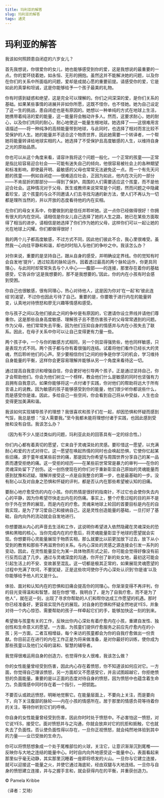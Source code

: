 ```yaml
--- 
title: 玛利亚的解答 
slug: 玛利亚的解答 
tags: 通灵 
--- 
```

# 玛利亚的解答

我该如何照顾患自闭症的六岁女儿？

首先我想说，你很爱你的女儿，她也能够感受到你的爱，这是我想说的最重要的一点。你的爱环绕着她，如永恒、无形的拥抱。虽然这并不能解决她的问题，以及你在你们的关系中所面临的问题，爱却是成就心愿的重要前提。请感受你的爱，它是如此的真挚和坦诚，这是你能够给予一个孩子最美的礼物。

你有时感到疑惑和绝望，这是完全可以理解的。你们之间深深的爱，是你们关系的基础。如果某些事情的进展并非如你所愿，这既不怪你，也不怪她。她为自己设定了这一生的挑战，患自闭症也是有原因的。她想以一种单纯的方式在地球上生活，她携带着纯洁的爱的能量，这一能量将会触动许多人。然而，这要求耐心，她的耐心，以及你们共同的耐心，耐心地使这一能量生根地球。她选择了——这很难用言语描述——将一种纯净的高频能量带到地球，与此同时，也选择了相对而言比较不受保护的人生。她的能量并不适合这个物质世界，因此她需要一个转译者，一个帮她将能量转译给地球实相的人。她选择了不受保护且高度敏感的人生，以维持自身之光的原始品质。

你也可以从这个角度来看，请容许我将这个问题一般化，一个正常的孩童——正常是指比较容易迎合社会——可能有迷失自己的倾向，他很容易被社会上的各种期望和标准影响，即使最开明、最敏感的父母也常常无法避免这一点。而一个有先天问题的孩童——例如自闭症——很难适应社会，正因为如此，他内在次元的一部分——不肯屈折的那部分——得到了保护。周围的人们需要适应这个孩童，而不是他迎合社会。这种情况对于父母、医生或教师来说常常是个问题，然而问题之中隐藏着珍宝，这个孩童的与众不同邀请人们去寻找沟通的新方法，使人们不再认为一切都是理所当然的，并以开放的态度看待他的内在实相。

在你们的母女关系中，你要做到的是信任并聆听她。这一点你已经做得很好！你拥有很大的内在空间。请相信是你女儿自己选择了她的人生之路，她已在某些方面取得了相当的进步。请相信是她选择了你们作为她的父母，这样你们可以一起让她的光在地球上闪耀。你们都做得很好！

我的两个儿子都高度敏感，不过方式不同，因此他们彼此不合，我心里很难受。虽然我一心向往平静和和谐，却也时时陷入与他们的争吵之中。我该怎么办？

对你来说，重要的是坚持自己，跟从自身的感受，并明确设定界线。你的觉知有时会自发地‘提升’，透过较高的脉轮运作。因着透过最高的两个脉轮运作，你更具同理心，与此同时却常常失去与个人中心——腹部——的连接，那里存在着你的基础感受，它告诉你‘这是我想要的，那不是我想要的。’因此，你的内在小孩有时会感到受困。

你自己也很敏感，很有同理心，热心对待他人，这是因为你对‘在一起’和‘彼此连结’的渴望，不过你也因此亏待了自己。重要的是，你要敢于进行内在的能量转变，认真地对待愤怒和廖无兴趣等情感和感受。

你与孩子之间以及他们彼此之间的争吵是有原因的，它邀请你设立界线并请他们尊重你。这是那些自身高度敏感、理解孩子且不愿伤害孩子的父母常常遇到的问题。作为父母，他们常常失去平衡，因为他们压抑自身的情感并与内在小孩失去了联系。因此，在母子关系中你可以让自己变得更有力量一些。

两个孩子中，一个与你的敏感方式相同，另一个则显得强势些，他也同样敏感，只是表现方式不同。两个孩子都与你有着很强的连结。试着将他们看作已经长大的灵魂，然后聆听他们的心声。至少要相信你们之间的纷争是你学习的机会，学习维持自身能量的平衡，这样你会更容易理解并能够从另一个角度来看待这一切。

通过提高自我意识和增强自信，你会更好地引导两个孩子。正是通过坚持自己，你才会帮助他们。你会为他们树立一个榜样，教会他们什么是敏感的同时也坚强有力且拥有自我意识。如果你能够将这一点付诸于实践，你对他们的帮助将远大于所有言语上的说教。因为敏感的孩子能够感受到你的能量，他们很少听你都说些什么，而是感受你是谁。因此，多给自己一些空间，你会看到自己将从中受益，人生也会变得更加美满和谐。

我该如何实现辅导孩子的理想？我很喜欢和孩子们在一起，却因恐惧和怀疑而感到气馁，我总是想：“没人需要我。”至今我都未能将理想付诸于实践，也因此感到受挫和没有自信。我该怎么办？

（因为有不少人提过类似的问题，玛利亚此处的回答具有一定的综合性。）

你们内心都有着真切的愿望，它来自于灵魂深处的灵感。要珍惜这一愿望，以充满耐心和爱的方式对待它。这一愿望在唤起热情的同时也会唤起恐惧，它使你忆起某些旧痛，源于童年或某些前世的痛，那是因为你希望与周围世界分享自己的某一品质而遭受拒绝的痛。这一受拒的经历——在某些前世常常是暴力的审判——在你的灵魂深处留下了创伤。这一创伤使现在的你们对于重新彰显自己原始的灵魂能量而感到犹豫和迟疑。理解并接受这一点是自我整合的第一步，也是最基础的一步。没有耐心以及对自身之恐惧和怀疑的评判，都是否认内在那些希望被认知的旧痛。

要耐心地疗愈受伤的内在小孩。你的热情是很好的指南针，不过它也会使你失去内心的平静，因为你希望尽快走出内在的伤痛。事实上，整个疗愈过程的目的并不是你于外在世界的展现，而是内在的疗愈。灵魂来地球上轮回的首要目标是内在的自我实现，是为了学习爱自己和接纳自己。这是灵性创造能量的基础，一旦打好了基础，自内向外的流动就会自发地进行。

你想要跟从内心的声音去生活和工作，这说明你希望进入依然隐藏在灵魂深处的恐惧和黑暗的核心。当你完成内在的疗愈后，将灵魂能量彰显于地球的愿望就会实现。你想要将心灵能量展现于物质实相，那么就要比以前更加放下过去，放下从小受到的教育和那些不再滋育你的关系。与内心深处的灵感之源连接会引发一系列的变动，因此，在灵性能量显化为某一具体物质形式之前，你可能会觉得好像没有前行反而后退了几步。通过与灵魂深度的沟通，你开创了新的处女地，最初这可能会引起生活上的不安、变故甚至混乱。这一切都是极其正常的，如果展现灵魂愿望的过程中充满了坎坷，不要犹疑，正是这些坎坷使你于内心深处认识到‘你是谁’以及你能够给予他人的又是什么。

体验、面对和认知内在的恐惧和旧痛会提高你的同理心。你渐渐变得不再评判，你的目光变得温和和智慧，就在你想“嗯，我明白了，是为了自我疗愈，而不是为了他人”，就在这一刻，出现了寻求你帮助的人们和帮你达成工作愿望的机遇。那时你已经准备好，更容易实现外在的展现。对自身的恐惧和怀疑全然地说YES，并象对待一个内心惊恐、需要帮助的孩子一样牵起它们的手，能够加快这一刻的到来。

希望做与孩童有关的工作，反映出你内心深处有着疗愈内在小孩，重建自发性、独创性和生命意义的愿望。一方面，为孩童们提供疗愈服务之前应先疗愈内在的小孩；另一方面，二者互相增益，每个来访的孩童都会为你的自我疗愈做出一份贡献。你目前正在进行的内在工作正是为将来做准备，是对你最好的训练，使你成为那些孩童以及他们父母的温和、智慧的辅导者。

我觉得很难运用自身的创造力，也觉得作女人很难，我该怎么做？

你的女性能量曾经受到伤害，因此内心存在着愤怒，你不知道该如何应对它。一方面，你觉得自己理该愤怒，另一方面却又不愿感受它，并且试图超越它，你拒绝愤怒的负面能量。重要的是以正面的态度对待自身的愤怒，因为愤怒中也蕴含着生命力。负面情感中同时存在着一个指引，一把钥匙。

不要否认或疏远愤怒，明晰地觉察它。在能量层面上，不要向上关注，而是要向下，向下关注腹部的脉轮——内在小孩的情感所在。居于那里的情感负荷等待着你的关注，等待你听到它们的呼唤。

你自身的女性能量曾经受到伤害，因此你时时处于愤怒中。不必害怕这一愤怒，对它说YES，接受它。面对愤怒并与之沟通，你就会放弃对它的抗拒和抵触，它也就失去了负面性。否认使负面性得以存在，一旦你正视愤怒，就会纯然地体验到其中的力量——业已受挫的生命力。

你可以将愤怒想象成一个处于尾椎部位的火球，关注它，让意识渐渐沉到尾椎——反映你与大地之连结的能量中心。时时自内向外地感受这一能量中心，表面看起来那里似乎毫无动静，其实那里沉睡着一座即将喷发的火山。一旦你与它建立连接，就可以迎接这一能量之火，并使它通过海底轮，经由双腿与大地连结。一旦你与自身的愤怒建立连接，并与之握手言和，就会获得内在的平衡，并重获创造力。

© Pamela Kribbe

（译者：艾琦）